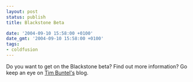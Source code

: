 ```yaml
---
layout: post
status: publish
title: Blackstone Beta

date: '2004-09-10 15:58:00 +0100'
date_gmt: '2004-09-10 15:58:00 +0100'
tags:
- coldfusion
---
```

Do you want to get on the Blackstone beta? Find out more information?
Go keep an eye on <a href="http://www.buntel.com/blog/index.cfm?mode=entry&entry=E3DB3CFB-4E22-1671-51CC20D2E2A8C85C">Tim Buntel's</a> blog.
